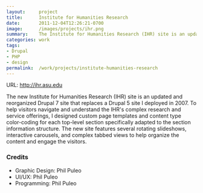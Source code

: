 ```yaml
---
layout:     project
title:      Institute for Humanities Research
date:       2011-12-04T12:26:21-0700
image:      /images/projects/ihr.png
summary:    The Institute for Humanities Research (IHR) site is an updated and reorganized Drupal 7 site that replaces a Drupal 5 site I deployed in 2007. To help visitors navigate and understand the IHR's complex research and service offerings, I designed custom page templates and content type color-coding for each top-level section specifically adapted to the section information structure.
categories: work
tags:
- Drupal
- PHP
- design
permalink:  /work/projects/institute-humanities-research
---
```


<p class="project-url">URL: <a href="http://ihr.asu.edu" target="_blank">http://ihr.asu.edu</a></p>
<p>The new Institute for Humanities Research (IHR) site is an updated and reorganized Drupal 7 site that replaces a Drupal 5 site I deployed in 2007. To help visitors navigate and understand the IHR&#39;s complex research and service offerings, I designed custom page templates and content type color-coding for each top-level section specifically adapted to the section information structure. The new site features several rotating slideshows, interactive carousels, and complex tabbed views to help organize the content and engage the visitors. &nbsp;</p>

<h3>Credits</h3>
<ul class="credits">
  <li>Graphic Design: Phil Puleo</li>
  <li>UI/UX: Phil Puleo</li>
  <li>Programming: Phil Puleo</li>
</ul>